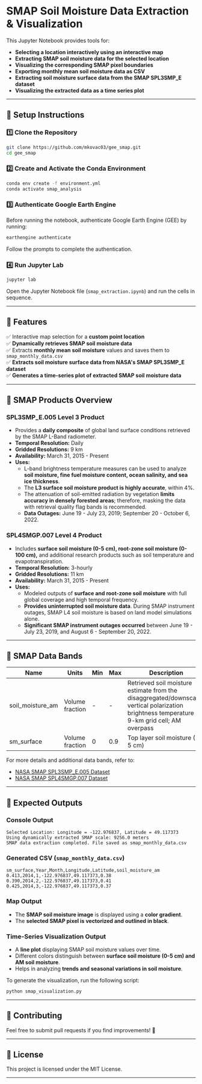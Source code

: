 # SMAP Soil Moisture Data Extraction & Visualization

This Jupyter Notebook provides tools for:
- **Selecting a location interactively using an interactive map**
- **Extracting SMAP soil moisture data for the selected location**
- **Visualizing the corresponding SMAP pixel boundaries**
- **Exporting monthly mean soil moisture data as CSV**
- **Extracting soil moisture surface data from the SMAP SPL3SMP_E dataset**
- **Visualizing the extracted data as a time series plot**

---

## 📌 Setup Instructions

### **1️⃣ Clone the Repository**
```sh
git clone https://github.com/mkovac03/gee_smap.git
cd gee_smap
```

### **2️⃣ Create and Activate the Conda Environment**
```sh
conda env create -f environment.yml
conda activate smap_analysis
```

### **3️⃣ Authenticate Google Earth Engine**
Before running the notebook, authenticate Google Earth Engine (GEE) by running:
```sh
earthengine authenticate
```
Follow the prompts to complete the authentication.

### **4️⃣ Run Jupyter Lab**
```sh
jupyter lab
```
Open the Jupyter Notebook file (`smap_extraction.ipynb`) and run the cells in sequence.

---

## 📌 Features
✅ Interactive map selection for a **custom point location**  
✅ **Dynamically retrieves SMAP soil moisture data**  
✅ Extracts **monthly mean soil moisture** values and saves them to `smap_monthly_data.csv`  
✅ **Extracts soil moisture surface data from NASA's SMAP SPL3SMP_E dataset**  
✅ **Generates a time-series plot of extracted SMAP soil moisture data**  

---

## 📌 SMAP Products Overview

### **SPL3SMP_E.005 Level 3 Product**
- Provides a **daily composite** of global land surface conditions retrieved by the SMAP L-Band radiometer.
- **Temporal Resolution:** Daily  
- **Gridded Resolutions:** 9 km  
- **Availability:** March 31, 2015 - Present  
- **Uses:**  
  - L-band brightness temperature measures can be used to analyze **soil moisture, fine fuel moisture content, ocean salinity, and sea ice thickness**.
  - The **L3 surface soil moisture product is highly accurate**, within 4%.
  - The attenuation of soil-emitted radiation by vegetation **limits accuracy in densely forested areas**; therefore, masking the data with retrieval quality flag bands is recommended.
  - **Data Outages:** June 19 - July 23, 2019; September 20 - October 6, 2022.

### **SPL4SMGP.007 Level 4 Product**
- Includes **surface soil moisture (0-5 cm), root-zone soil moisture (0-100 cm),** and additional research products such as soil temperature and evapotranspiration.
- **Temporal Resolution:** 3-hourly  
- **Gridded Resolutions:** 11 km  
- **Availability:** March 31, 2015 - Present  
- **Uses:**  
  - Modeled outputs of **surface and root-zone soil moisture** with full global coverage and high temporal frequency.
  - **Provides uninterrupted soil moisture data**. During SMAP instrument outages, SMAP L4 soil moisture is based on land model simulations alone.
  - **Significant SMAP instrument outages occurred** between June 19 - July 23, 2019, and August 6 - September 20, 2022.

---

## 📌 SMAP Data Bands

| Name                | Units            | Min  | Max  | Description |
|---------------------|-----------------|------|------|-------------|
| soil_moisture_am   | Volume fraction | -    | -    | Retrieved soil moisture estimate from the disaggregated/downscaled vertical polarization brightness temperature at 9-km grid cell; AM overpass |
| sm_surface         | Volume fraction | 0    | 0.9  | Top layer soil moisture (0-5 cm) |

For more details and additional data bands, refer to:
- [NASA SMAP SPL3SMP_E.005 Dataset](https://developers.google.com/earth-engine/datasets/catalog/NASA_SMAP_SPL3SMP_E_005#bands)
- [NASA SMAP SPL4SMGP.007 Dataset](https://developers.google.com/earth-engine/datasets/catalog/NASA_SMAP_SPL4SMGP_007#bands)

---

## 📌 Expected Outputs

### **Console Output**
```
Selected Location: Longitude = -122.976837, Latitude = 49.117373
Using dynamically extracted SMAP scale: 9256.0 meters
SMAP data extraction completed. File saved as smap_monthly_data.csv
```

### **Generated CSV (`smap_monthly_data.csv`)**
```
sm_surface,Year,Month,Longitude,Latitude,soil_moisture_am
0.413,2014,1,-122.976837,49.117373,0.38
0.390,2014,2,-122.976837,49.117373,0.41
0.425,2014,3,-122.976837,49.117373,0.37
```

### **Map Output**
- The **SMAP soil moisture image** is displayed using a **color gradient**.
- The **selected SMAP pixel is vectorized and outlined in black**.

### **Time-Series Visualization Output**
- A **line plot** displaying SMAP soil moisture values over time.
- Different colors distinguish between **surface soil moisture (0-5 cm) and AM soil moisture**.
- Helps in analyzing **trends and seasonal variations in soil moisture**.

To generate the visualization, run the following script:
```sh
python smap_visualization.py
```

---

## 📌 Contributing
Feel free to submit pull requests if you find improvements! 🎉

---

## 📌 License
This project is licensed under the MIT License.

---
